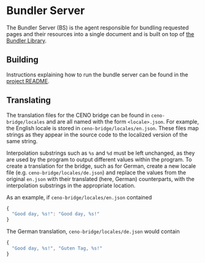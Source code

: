 # Bundler Server

The Bundler Server (BS) is the agent responsible for bundling requested pages and their resources into
a single document and is built on top of [the Bundler Library](https://www.npmjs.com/package/equalitie-bundler).

## Building

Instructions explaining how to run the bundle server can be found in the
[project README](https://github.com/equalitie/ceno#running-the-bundle-server).

## Translating

The translation files for the CENO bridge can be found in `ceno-bridge/locales` and are all named with
the form `<locale>.json`.  For example, the English locale is stored in `ceno-bridge/locales/en.json`.
These files map strings as they appear in the source code to the localized version of the same string.

Interpolation substrings such as `%s` and `%d` must be left unchanged, as they are used by the program to
output different values within the program.  To create a translation for the bridge, such as for German,
create a new locale file (e.g. `ceno-bridge/locales/de.json`) and replace the values from the original
`en.json` with their translated (here, German) counterparts, with the interpolation substrings in the
appropriate location.

As an example, if `ceno-bridge/locales/en.json` contained

```js
{
  "Good day, %s!": "Good day, %s!"
}
```

The German translation, `ceno-bridge/locales/de.json` would contain

```js
{
  "Good day, %s!", "Guten Tag, %s!"
}
```

